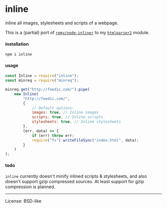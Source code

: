 # inline

inline all images, stylesheets and scripts of a webpage.

This is a (partial) port of [`remy/node-inliner`](https://github.com/remy/inliner) to my [`htmlparser2`](http://npm.im/htmlparser) module.

#### installation

    npm i inline

#### usage

```js
const Inline = require("inline");
const minreq = require("minreq");

minreq.get("http://feedic.com/").pipe(
    new Inline(
        "http://feedic.com/",
        {
            // Default options:
            images: true, // Inline images
            scripts: true, // Inline scripts
            stylesheets: true, // Inline stylesheets
        },
        (err, data) => {
            if (err) throw err;
            require("fs").writeFileSync("index.html", data);
        }
    )
);
```

#### todo

`inline` currently doesn't minify inlined scripts & stylesheets, and also doesn't support gzip compressed sources. At least support for gzip compression is planned.

---

License: BSD-like
